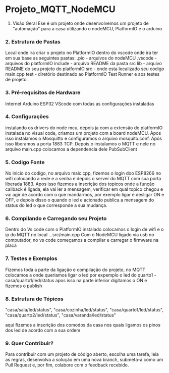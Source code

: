 # Projeto_MQTT_NodeMCU

 1. Visão Geral
Ese é um projeto onde desenvolvemos um projeto de "automação" para a casa utilizando o nodeMCU, PlatformIO e o arduino


### 2. Estrutura de Pastas
Local onde ira criar o projeto no PlatformIO dentro do vscode onde ira ter em sua base as seguintes pastas:
.pio - arquivos do nodeMCU
.vscode - arquivos do platformIO
include - arquivo README da pasta src
lib - arquivo README do seu projeto do platformIO
src - onde esta localizado seu codigo main.cpp
test - diretório destinado ao PlatformIO Test Runner e aos testes de projeto.


### 3. Pré-requisitos de Hardware
Internet
Arduino
ESP32
VScode com todas as configurações instaladas


### 4. Configurações
instalando os drivers do node mcu, depois ja com a extensão do platformIO instalada no visual code, criamos um projeto com a board nodeMCU. Apos isso instalamos o Mosquitto e configuramos o arquivo mosquito.conf. Após isso liberamos a porta 1883 TCP. Depois o instalamos o MQTT e nele no arquivo main.cpp colocamos a dependencia dele PubSubClient

### 5. Codigo Fonte
No inicio do codigo, no arquivo maic.cpp, fizemos o login doo ESP8266 no wifi colocando a rede e a senha e depois o server do MQTT com sua porta liberada 1883.
Apos isso fizemos a inscrição dos topicos onde a função callback é ligada, ela vai ler a mensagem, verificar em qual topico chegou e vai agir de acordo com o que mandarmos, por exemplo ligar e desligar ON e OFF, e depois disso o quando o led e acionado publica a mensagem do status do led o que corresponde a sua mudança.

### 6. Compilando e Carregando seu Projeto
Dentro do Vs code com o PlatformIO instalado colocamos o login de wifi e o ip do MQTT no local ...src/main.cpp
Com o NodeMCU ligado via usb no computador, no vs code começamos a compilar e carregar o firmware na placa

### 7. Testes e Exemplos
Fizemos toda a parte da ligação e compilação do projeto, no MQTT colocamos a onde queriamos ligar o led por expemplo o led do quarto1 - casa/quarto1/led/status apos isso na parte inferior digitamos o ON e fizemos o publish


### 8. Estrutura de Tópicos

  "casa/sala/led/status",
  "casa/cozinha/led/status",
  "casa/quarto1/led/status",
  "casa/quarto2/led/status",
  "casa/varanda/led/status"

aqui fizemos a inscrição dos comodos da casa nos quais ligamos os pinos dos led de acordo com a sua ordem 

### 9. Quer Contribuir?
Para contribuir com um projeto de código aberto, escolha uma tarefa, leia as regras, desenvolva a solução em uma nova branch, submeta-a como um Pull Request e, por fim, colabore com o feedback recebido.

